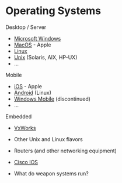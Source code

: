 # Operating Systems

Desktop / Server


* [Microsoft Windows](https://en.wikipedia.org/wiki/Microsoft_Windows)
* [MacOS](https://en.wikipedia.org/wiki/MacOS) - Apple
* [Linux](https://en.wikipedia.org/wiki/Linux)
* [Unix](https://en.wikipedia.org/wiki/Unix) (Solaris, AIX, HP-UX)
* ...


Mobile


* [iOS](https://en.wikipedia.org/wiki/IOS) - Apple
* [Android](https://en.wikipedia.org/wiki/Android_(operating_system)) (Linux)
* [Windows Mobile](https://en.wikipedia.org/wiki/Windows_Mobile) (discontinued)
* ...


Embedded


* [VxWorks](https://en.wikipedia.org/wiki/VxWorks)



* Other Unix and Linux flavors
* Routers (and other networking equipment)
* [Cisco IOS](https://en.wikipedia.org/wiki/Cisco_IOS)
* What do weapon systems run?


